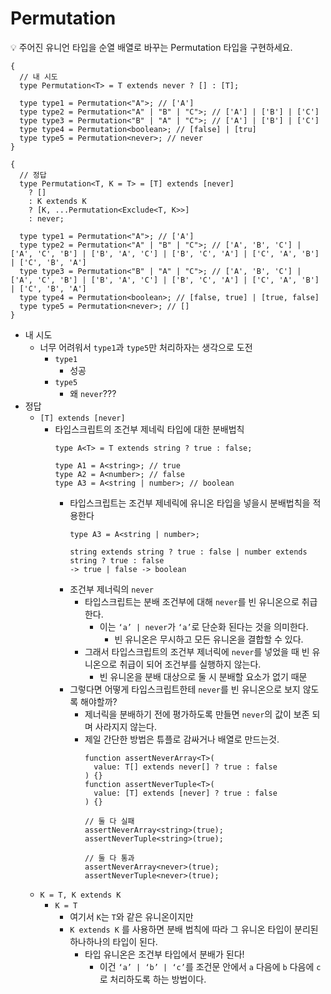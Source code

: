# Permutation

<aside>
💡 주어진 유니언 타입을 순열 배열로 바꾸는 Permutation 타입을 구현하세요.

</aside>

```tsx
{
  // 내 시도
  type Permutation<T> = T extends never ? [] : [T];

  type type1 = Permutation<"A">; // ['A']
  type type2 = Permutation<"A" | "B" | "C">; // ['A'] | ['B'] | ['C']
  type type3 = Permutation<"B" | "A" | "C">; // ['A'] | ['B'] | ['C']
  type type4 = Permutation<boolean>; // [false] | [tru]
  type type5 = Permutation<never>; // never
}

{
  // 정답
  type Permutation<T, K = T> = [T] extends [never]
    ? []
    : K extends K
    ? [K, ...Permutation<Exclude<T, K>>]
    : never;

  type type1 = Permutation<"A">; // ['A']
  type type2 = Permutation<"A" | "B" | "C">; // ['A', 'B', 'C'] | ['A', 'C', 'B'] | ['B', 'A', 'C'] | ['B', 'C', 'A'] | ['C', 'A', 'B'] | ['C', 'B', 'A']
  type type3 = Permutation<"B" | "A" | "C">; // ['A', 'B', 'C'] | ['A', 'C', 'B'] | ['B', 'A', 'C'] | ['B', 'C', 'A'] | ['C', 'A', 'B'] | ['C', 'B', 'A']
  type type4 = Permutation<boolean>; // [false, true] | [true, false]
  type type5 = Permutation<never>; // []
}
```

- 내 시도
  - 너무 어려워서 `type1`과 `type5`만 처리하자는 생각으로 도전
    - `type1`
      - 성공
    - `type5`
      - 왜 `never`???
- 정답
  - `[T] extends [never]`
    - 타입스크립트의 조건부 제네릭 타입에 대한 분배법칙
      ```tsx
      type A<T> = T extends string ? true : false;

      type A1 = A<string>; // true
      type A2 = A<number>; // false
      type A3 = A<string | number>; // boolean
      ```
      - 타입스크립트는 조건부 제네릭에 유니온 타입을 넣을시 분배법칙을 적용한다
        ```tsx
        type A3 = A<string | number>;

        string extends string ? true : false | number extends string ? true : false
        -> true | false -> boolean
        ```
      - 조건부 제너릭의 `never`
        - 타입스크립트는 분배 조건부에 대해 `never`를 빈 유니온으로 취급한다.
          - 이는 `‘a’ | never`가 `‘a’`로 단순화 된다는 것을 의미한다.
            - 빈 유니온은 무시하고 모든 유니온을 결합할 수 있다.
        - 그래서 타입스크립트의 조건부 제너릭에 `never`를 넣었을 때 빈 유니온으로 취급이 되어 조건부를 실행하지 않는다.
          - 빈 유니온을 분배 대상으로 둘 시 분배할 요소가 없기 때문
      - 그렇다면 어떻게 타입스크립트한테 `never`를 빈 유니온으로 보지 않도록 해야할까?
        - 제너릭을 분배하기 전에 평가하도록 만들면 `never`의 값이 보존 되며 사라지지 않는다.
        - 제일 간단한 방법은 튜플로 감싸거나 배열로 만드는것.
          ```tsx
          function assertNeverArray<T>(
            value: T[] extends never[] ? true : false
          ) {}
          function assertNeverTuple<T>(
            value: [T] extends [never] ? true : false
          ) {}

          // 둘 다 실패
          assertNeverArray<string>(true);
          assertNeverTuple<string>(true);

          // 둘 다 통과
          assertNeverArray<never>(true);
          assertNeverTuple<never>(true);
          ```
  - `K = T, K extends K`
    - `K = T`
      - 여기서 `K`는 `T`와 같은 유니온이지만
      - `K extends K` 를 사용하면 분배 법칙에 따라 그 유니온 타입이 분리된 하나하나의 타입이 된다.
        - 타입 유니온은 조건부 타입에서 분배가 된다!
          - 이건 `‘a’ | ‘b’ | ‘c’`를 조건문 안에서 `a` 다음에 `b` 다음에 `c`로 처리하도록 하는 방법이다.
